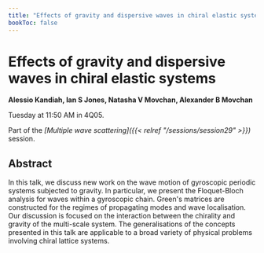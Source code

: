 ```yaml
---
title: "Effects of gravity and dispersive waves in chiral elastic systems"
bookToc: false
---
```


# Effects of gravity and dispersive waves in chiral elastic systems

**Alessio Kandiah, Ian S Jones, Natasha V Movchan, Alexander B Movchan**

Tuesday at 11:50 AM in 4Q05.

Part of the *[Multiple wave scattering]({{< relref "/sessions/session29" >}})* session.

## Abstract

In this talk, we discuss new work on the wave motion of gyroscopic periodic systems subjected to gravity. In particular, we present the Floquet-Bloch analysis for waves within a gyroscopic chain. Green's matrices are constructed for the regimes of propagating modes and wave localisation. Our discussion is focused on the interaction between the chirality and gravity of the multi-scale system. The generalisations of the concepts presented in this talk are applicable to a broad variety of physical problems involving chiral lattice systems. 


